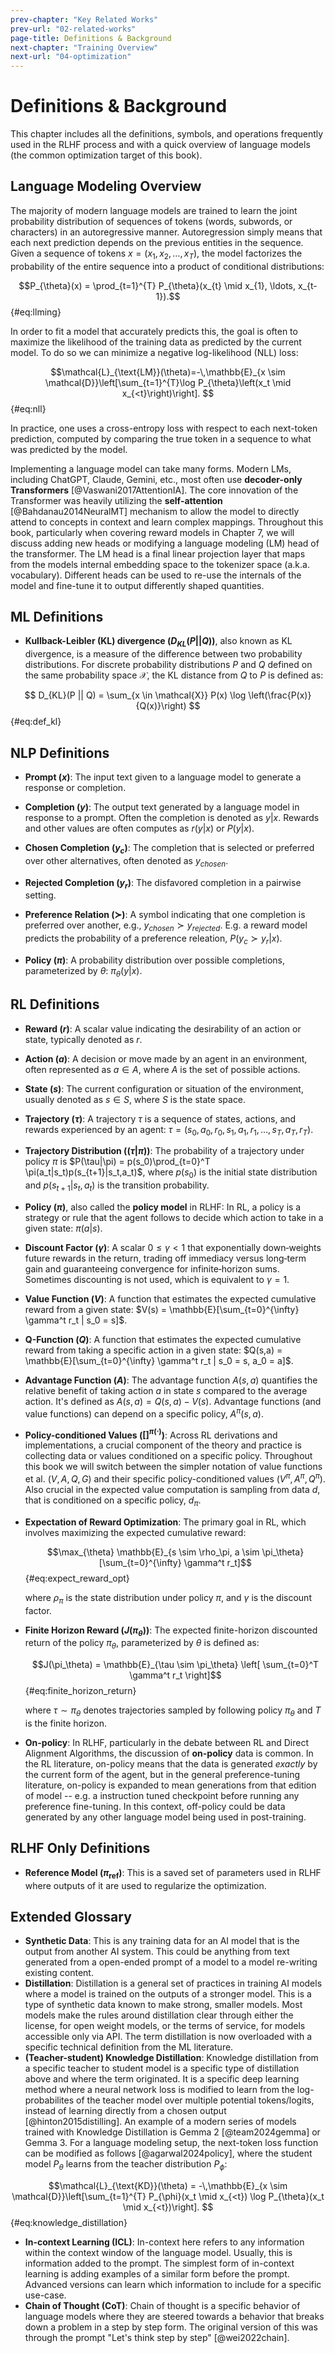 ```yaml
---
prev-chapter: "Key Related Works"
prev-url: "02-related-works"
page-title: Definitions & Background
next-chapter: "Training Overview"
next-url: "04-optimization"
---
```


# Definitions & Background

This chapter includes all the definitions, symbols, and operations frequently used in the RLHF process and with a quick overview of language models (the common optimization target of this book).

## Language Modeling Overview

The majority of modern language models are trained to learn the joint probability distribution of sequences of tokens (words, subwords, or characters) in an autoregressive manner. 
Autoregression simply means that each next prediction depends on the previous entities in the sequence.
 Given a sequence of tokens $x = (x_1, x_2, \ldots, x_T)$, the model factorizes the probability of the entire sequence into a product of conditional distributions:

$$P_{\theta}(x) = \prod_{t=1}^{T} P_{\theta}(x_{t} \mid x_{1}, \ldots, x_{t-1}).$$ {#eq:llming}

In order to fit a model that accurately predicts this, the goal is often to maximize the likelihood of the training data as predicted by the current model. 
To do so we can minimize a negative log-likelihood (NLL) loss:

$$\mathcal{L}_{\text{LM}}(\theta)=-\,\mathbb{E}_{x \sim \mathcal{D}}\left[\sum_{t=1}^{T}\log P_{\theta}\left(x_t \mid x_{<t}\right)\right]. $$ {#eq:nll}

In practice, one uses a cross-entropy loss with respect to each next-token prediction, computed by comparing the true token in a sequence to what was predicted by the model.

Implementing a language model can take many forms.
Modern LMs, including ChatGPT, Claude, Gemini, etc., most often use **decoder-only Transformers** [@Vaswani2017AttentionIA].
The core innovation of the Transformer was heavily utilizing the **self-attention** [@Bahdanau2014NeuralMT] mechanism to allow the model to directly attend to concepts in context and learn complex mappings.
Throughout this book, particularly when covering reward models in Chapter 7, we will discuss adding new heads or modifying a language modeling (LM) head of the transformer.
The LM head is a final linear projection layer that maps from the models internal embedding space to the tokenizer space (a.k.a. vocabulary).
Different heads can be used to re-use the internals of the model and fine-tune it to output differently shaped quantities.

## ML Definitions

- **Kullback-Leibler (KL) divergence ($D_{KL}(P || Q)$)**, also known as KL divergence, is a measure of the difference between two probability distributions. 
For discrete probability distributions $P$ and $Q$ defined on the same probability space $\mathcal{X}$, the KL distance from $Q$ to $P$ is defined as:

$$ D_{KL}(P || Q) = \sum_{x \in \mathcal{X}} P(x) \log \left(\frac{P(x)}{Q(x)}\right) $$ {#eq:def_kl}


## NLP Definitions

- **Prompt ($x$)**: The input text given to a language model to generate a response or completion.

- **Completion ($y$)**: The output text generated by a language model in response to a prompt. Often the completion is denoted as $y|x$. Rewards and other values are often computes as $r(y|x)$ or $P(y|x)$.

- **Chosen Completion ($y_c$)**: The completion that is selected or preferred over other alternatives, often denoted as $y_{chosen}$.

- **Rejected Completion ($y_r$)**: The disfavored completion in a pairwise setting.

- **Preference Relation ($\succ$)**: A symbol indicating that one completion is preferred over another, e.g., $y_{chosen} \succ y_{rejected}$. E.g. a reward model predicts the probability of a preference releation, $P(y_c \succ y_r | x)$.

- **Policy ($\pi$)**: A probability distribution over possible completions, parameterized by $\theta$: $\pi_\theta(y|x)$.

## RL Definitions

- **Reward ($r$)**: A scalar value indicating the desirability of an action or state, typically denoted as $r$.

- **Action ($a$)**: A decision or move made by an agent in an environment, often represented as $a \in A$, where $A$ is the set of possible actions.

- **State ($s$)**: The current configuration or situation of the environment, usually denoted as $s \in S$, where $S$ is the state space.

- **Trajectory ($\tau$)**: A trajectory $\tau$ is a sequence of states, actions, and rewards experienced by an agent: $\tau = (s_0, a_0, r_0, s_1, a_1, r_1, ..., s_T, a_T, r_T)$. 

- **Trajectory Distribution ($(\tau|\pi)$)**: The probability of a trajectory under policy $\pi$ is $P(\tau|\pi) = p(s_0)\prod_{t=0}^T \pi(a_t|s_t)p(s_{t+1}|s_t,a_t)$, where $p(s_0)$ is the initial state distribution and $p(s_{t+1}|s_t,a_t)$ is the transition probability. 

- **Policy ($\pi$)**, also called the **policy model** in RLHF: In RL, a policy is a strategy or rule that the agent follows to decide which action to take in a given state: $\pi(a|s)$. 

- **Discount Factor ($\gamma$)**: A scalar $0 \le \gamma < 1$ that exponentially down‑weights future rewards in the return, trading off immediacy versus long‑term gain and guaranteeing convergence for infinite‑horizon sums. Sometimes discounting is not used, which is equivalent to $\gamma=1$.

- **Value Function ($V$)**: A function that estimates the expected cumulative reward from a given state: $V(s) = \mathbb{E}[\sum_{t=0}^{\infty} \gamma^t r_t | s_0 = s]$.

- **Q-Function ($Q$)**: A function that estimates the expected cumulative reward from taking a specific action in a given state: $Q(s,a) = \mathbb{E}[\sum_{t=0}^{\infty} \gamma^t r_t | s_0 = s, a_0 = a]$.

- **Advantage Function ($A$)**: The advantage function $A(s,a)$ quantifies the relative benefit of taking action $a$ in state $s$ compared to the average action. It's defined as $A(s,a) = Q(s,a) - V(s)$. Advantage functions (and value functions) can depend on a specific policy, $A^\pi(s,a)$. 

- **Policy-conditioned Values ($[]^{\pi(\cdot)}$)**: Across RL derivations and implementations, a crucial component of the theory and practice is collecting data or values conditioned on a specific policy. Throughout this book we will switch between the simpler notation of value functions et al. ($V,A,Q,G$) and their specific policy-conditioned values ($V^\pi,A^\pi,Q^\pi$). Also crucial in the expected value computation is sampling from data $d$, that is conditioned on a specific policy, $d_\pi$.

- **Expectation of Reward Optimization**: The primary goal in RL, which involves maximizing the expected cumulative reward:

  $$\max_{\theta} \mathbb{E}_{s \sim \rho_\pi, a \sim \pi_\theta}[\sum_{t=0}^{\infty} \gamma^t r_t]$$ {#eq:expect_reward_opt}

  where $\rho_\pi$ is the state distribution under policy $\pi$, and $\gamma$ is the discount factor.

- **Finite Horizon Reward ($J(\pi_\theta)$)**: The expected finite-horizon discounted return of the policy $\pi_\theta$, parameterized by $\theta$  is defined as:

  $$J(\pi_\theta) = \mathbb{E}_{\tau \sim \pi_\theta} \left[ \sum_{t=0}^T \gamma^t r_t \right]$$ {#eq:finite_horizon_return}
  
  where $\tau \sim \pi_\theta$ denotes trajectories sampled by following policy $\pi_\theta$ and $T$ is the finite horizon.

- **On-policy**: In RLHF, particularly in the debate between RL and Direct Alignment Algorithms, the discussion of **on-policy** data is common. In the RL literature, on-policy means that the data is generated *exactly* by the current form of the agent, but in the general preference-tuning literature, on-policy is expanded to mean generations from that edition of model -- e.g. a instruction tuned checkpoint before running any preference fine-tuning. In this context, off-policy could be data generated by any other language model being used in post-training.

## RLHF Only Definitions

- **Reference Model ($\pi_\text{ref}$)**: This is a saved set of parameters used in RLHF where outputs of it are used to regularize the optimization.

## Extended Glossary

- **Synthetic Data**: This is any training data for an AI model that is the output from another AI system. This could be anything from text generated from a open-ended prompt of a model to a model re-writing existing content.
- **Distillation**: Distillation is a general set of practices in training AI models where a model is trained on the outputs of a stronger model. This is a type of synthetic data known to make strong, smaller models. Most models make the rules around distillation clear through either the license, for open weight models, or the terms of service, for models accessible only via API. The term distillation is now overloaded with a specific technical definition from the ML literature.
- **(Teacher-student) Knowledge Distillation**: Knowledge distillation from a specific teacher to student model is a specific type of distillation above and where the term originated. It is a specific deep learning method where a neural network loss is modified to learn from the log-probabilites of the teacher model over multiple potential tokens/logits, instead of learning directly from a chosen output [@hinton2015distilling]. An example of a modern series of models trained with Knowledge Distillation is Gemma 2 [@team2024gemma] or Gemma 3. For a language modeling setup, the next-token loss function can be modified as follows [@agarwal2024policy], where the student model $P_\theta$ learns from the teacher distribution $P_\phi$:

$$\mathcal{L}_{\text{KD}}(\theta) = -\,\mathbb{E}_{x \sim \mathcal{D}}\left[\sum_{t=1}^{T} P_{\phi}(x_t \mid x_{<t}) \log P_{\theta}(x_t \mid x_{<t})\right]. $$ {#eq:knowledge_distillation}

- **In-context Learning (ICL)**: In-context here refers to any information within the context window of the language model. Usually, this is information added to the prompt. The simplest form of in-context learning is adding examples of a similar form before the prompt. Advanced versions can learn which information to include for a specific use-case.
- **Chain of Thought (CoT)**: Chain of thought is a specific behavior of language models where they are steered towards a behavior that breaks down a problem in a step by step form. The original version of this was through the prompt "Let's think step by step" [@wei2022chain].
